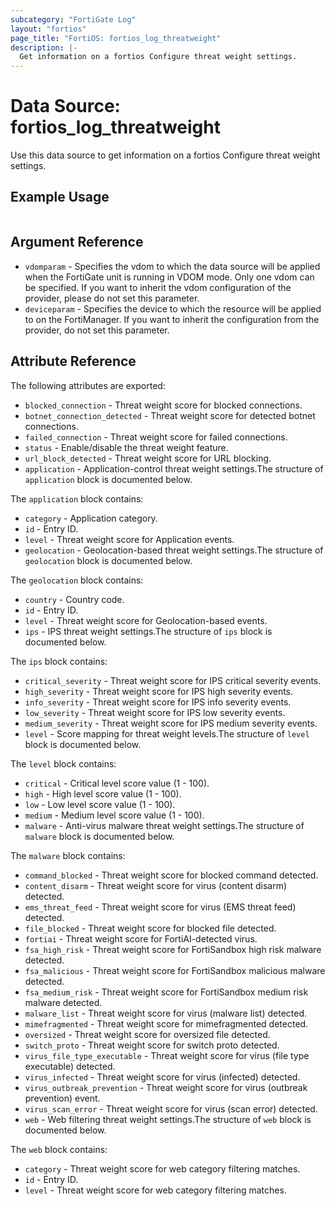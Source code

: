 ```yaml
---
subcategory: "FortiGate Log"
layout: "fortios"
page_title: "FortiOS: fortios_log_threatweight"
description: |-
  Get information on a fortios Configure threat weight settings.
---
```


# Data Source: fortios_log_threatweight
Use this data source to get information on a fortios Configure threat weight settings.


## Example Usage

```hcl

```

## Argument Reference

* `vdomparam` - Specifies the vdom to which the data source will be applied when the FortiGate unit is running in VDOM mode. Only one vdom can be specified. If you want to inherit the vdom configuration of the provider, please do not set this parameter.
* `deviceparam` - Specifies the device to which the resource will be applied to on the FortiManager. If you want to inherit the configuration from the provider, do not set this parameter.

## Attribute Reference

The following attributes are exported:

* `blocked_connection` - Threat weight score for blocked connections.
* `botnet_connection_detected` - Threat weight score for detected botnet connections.
* `failed_connection` - Threat weight score for failed connections.
* `status` - Enable/disable the threat weight feature.
* `url_block_detected` - Threat weight score for URL blocking.
* `application` - Application-control threat weight settings.The structure of `application` block is documented below.

The `application` block contains:

* `category` - Application category.
* `id` - Entry ID.
* `level` - Threat weight score for Application events.
* `geolocation` - Geolocation-based threat weight settings.The structure of `geolocation` block is documented below.

The `geolocation` block contains:

* `country` - Country code.
* `id` - Entry ID.
* `level` - Threat weight score for Geolocation-based events.
* `ips` - IPS threat weight settings.The structure of `ips` block is documented below.

The `ips` block contains:

* `critical_severity` - Threat weight score for IPS critical severity events.
* `high_severity` - Threat weight score for IPS high severity events.
* `info_severity` - Threat weight score for IPS info severity events.
* `low_severity` - Threat weight score for IPS low severity events.
* `medium_severity` - Threat weight score for IPS medium severity events.
* `level` - Score mapping for threat weight levels.The structure of `level` block is documented below.

The `level` block contains:

* `critical` - Critical level score value (1 - 100).
* `high` - High level score value (1 - 100).
* `low` - Low level score value (1 - 100).
* `medium` - Medium level score value (1 - 100).
* `malware` - Anti-virus malware threat weight settings.The structure of `malware` block is documented below.

The `malware` block contains:

* `command_blocked` - Threat weight score for blocked command detected.
* `content_disarm` - Threat weight score for virus (content disarm) detected.
* `ems_threat_feed` - Threat weight score for virus (EMS threat feed) detected.
* `file_blocked` - Threat weight score for blocked file detected.
* `fortiai` - Threat weight score for FortiAI-detected virus.
* `fsa_high_risk` - Threat weight score for FortiSandbox high risk malware detected.
* `fsa_malicious` - Threat weight score for FortiSandbox malicious malware detected.
* `fsa_medium_risk` - Threat weight score for FortiSandbox medium risk malware detected.
* `malware_list` - Threat weight score for virus (malware list) detected.
* `mimefragmented` - Threat weight score for mimefragmented detected.
* `oversized` - Threat weight score for oversized file detected.
* `switch_proto` - Threat weight score for switch proto detected.
* `virus_file_type_executable` - Threat weight score for virus (file type executable) detected.
* `virus_infected` - Threat weight score for virus (infected) detected.
* `virus_outbreak_prevention` - Threat weight score for virus (outbreak prevention) event.
* `virus_scan_error` - Threat weight score for virus (scan error) detected.
* `web` - Web filtering threat weight settings.The structure of `web` block is documented below.

The `web` block contains:

* `category` - Threat weight score for web category filtering matches.
* `id` - Entry ID.
* `level` - Threat weight score for web category filtering matches.
